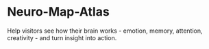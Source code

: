 # Neuro-Map-Atlas
Help visitors see how their brain works - emotion, memory, attention, creativity - and turn insight into action.
